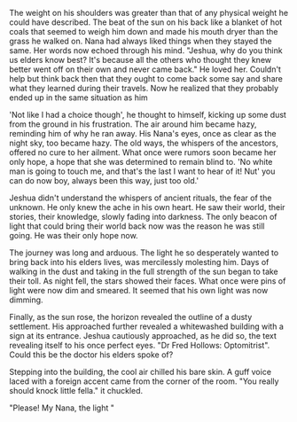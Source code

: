 The weight on his shoulders was greater than that of any physical weight he could have described. The beat of the sun on his back like a blanket of hot coals that seemed to weigh him down and made his mouth dryer than the grass he walked on. Nana had always liked things when they stayed the same. Her words now echoed through his mind. "Jeshua, why do you think us elders know best? It's because all the others who thought they knew better went off on their own and never came back." He loved her. Couldn't help but think back then that they ought to come back some say and share what they learned during their travels. Now he realized that they probably ended up in the same situation as him

'Not like I had a choice though', he thought to himself, kicking up some dust from the ground in his frustration. The air around him became hazy, reminding him of why he ran away. His Nana's eyes, once as clear as the night sky, too became hazy. The old ways, the whispers of the ancestors, offered no cure to her ailment. What once were rumors soon became her only hope, a hope that she was determined to remain blind to. 'No white man is going to touch me, and that's the last I want to hear of it! Nut' you can do now boy, always been this way, just too old.'

Jeshua didn't understand the whispers of ancient rituals, the fear of the unknown. He only knew the ache in his own heart. He saw their world, their stories, their knowledge, slowly fading into darkness. The only beacon of light that could bring their world back now was the reason he was still going. He was their only hope now. 

The journey was long and arduous. The light he so desperately wanted to bring back into his elders lives, was mercilessly molesting him. Days of walking in the dust and taking in the full strength of the sun began to take their toll. As night fell, the stars showed their faces. What once were pins of light were now dim and smeared. It seemed that his own light was now dimming. 

Finally, as the sun rose, the horizon revealed the outline of a dusty settlement. His approached further revealed a whitewashed building with a sign at its entrance. Jeshua cautiously approached, as he did so, the text revealing itself to his once perfect eyes. "Dr Fred Hollows: Optomitrist". Could this be the doctor his elders spoke of?

Stepping into the building, the cool air chilled his bare skin. A guff voice laced with a foreign accent came from the corner of the room. "You really should knock little fella." it chuckled. 

"Please! My Nana, the light "

